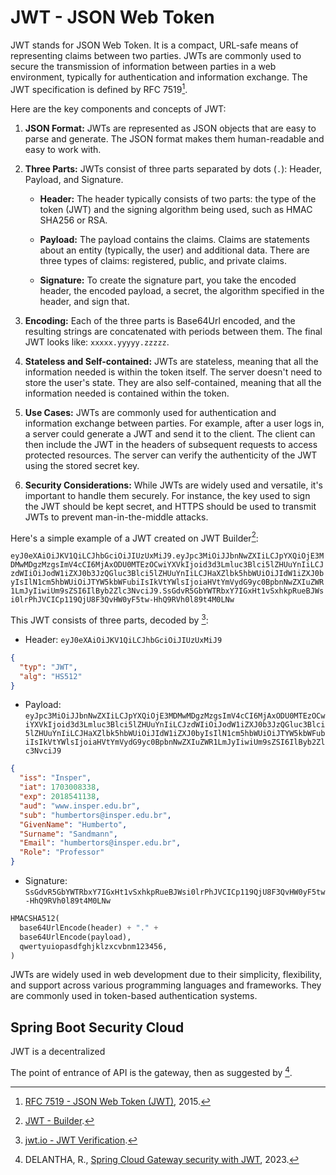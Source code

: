 # JWT - JSON Web Token

JWT stands for JSON Web Token. It is a compact, URL-safe means of representing claims between two parties. JWTs are commonly used to secure the transmission of information between parties in a web environment, typically for authentication and information exchange. The JWT specification is defined by RFC 7519[^1].

Here are the key components and concepts of JWT:

1. **JSON Format:** JWTs are represented as JSON objects that are easy to parse and generate. The JSON format makes them human-readable and easy to work with.
2. **Three Parts:** JWTs consist of three parts separated by dots (`.`): Header, Payload, and Signature.

    - **Header:** The header typically consists of two parts: the type of the token (JWT) and the signing algorithm being used, such as HMAC SHA256 or RSA.
    
    - **Payload:** The payload contains the claims. Claims are statements about an entity (typically, the user) and additional data. There are three types of claims: registered, public, and private claims.
    
    - **Signature:** To create the signature part, you take the encoded header, the encoded payload, a secret, the algorithm specified in the header, and sign that.

3. **Encoding:** Each of the three parts is Base64Url encoded, and the resulting strings are concatenated with periods between them. The final JWT looks like: `xxxxx.yyyyy.zzzzz`.
4. **Stateless and Self-contained:** JWTs are stateless, meaning that all the information needed is within the token itself. The server doesn't need to store the user's state. They are also self-contained, meaning that all the information needed is contained within the token.
5. **Use Cases:** JWTs are commonly used for authentication and information exchange between parties. For example, after a user logs in, a server could generate a JWT and send it to the client. The client can then include the JWT in the headers of subsequent requests to access protected resources. The server can verify the authenticity of the JWT using the stored secret key.
6. **Security Considerations:** While JWTs are widely used and versatile, it's important to handle them securely. For instance, the key used to sign the JWT should be kept secret, and HTTPS should be used to transmit JWTs to prevent man-in-the-middle attacks.

Here's a simple example of a JWT created on JWT Builder[^2]:

`eyJ0eXAiOiJKV1QiLCJhbGciOiJIUzUxMiJ9.eyJpc3MiOiJJbnNwZXIiLCJpYXQiOjE3MDMwMDgzMzgsImV4cCI6MjAxODU0MTEzOCwiYXVkIjoid3d3Lmluc3Blci5lZHUuYnIiLCJzdWIiOiJodW1iZXJ0b3JzQGluc3Blci5lZHUuYnIiLCJHaXZlbk5hbWUiOiJIdW1iZXJ0byIsIlN1cm5hbWUiOiJTYW5kbWFubiIsIkVtYWlsIjoiaHVtYmVydG9yc0BpbnNwZXIuZWR1LmJyIiwiUm9sZSI6IlByb2Zlc3NvciJ9.SsGdvR5GbYWTRbxY7IGxHt1vSxhkpRueBJWsi0lrPhJVCICp119QjU8F3QvHW0yF5tw-HhQ9RVh0l89t4M0LNw`

This JWT consists of three parts, decoded by [^3]:

- Header: `eyJ0eXAiOiJKV1QiLCJhbGciOiJIUzUxMiJ9`

```json
{
  "typ": "JWT",
  "alg": "HS512"
}
```

- Payload: `eyJpc3MiOiJJbnNwZXIiLCJpYXQiOjE3MDMwMDgzMzgsImV4cCI6MjAxODU0MTEzOCwiYXVkIjoid3d3Lmluc3Blci5lZHUuYnIiLCJzdWIiOiJodW1iZXJ0b3JzQGluc3Blci5lZHUuYnIiLCJHaXZlbk5hbWUiOiJIdW1iZXJ0byIsIlN1cm5hbWUiOiJTYW5kbWFubiIsIkVtYWlsIjoiaHVtYmVydG9yc0BpbnNwZXIuZWR1LmJyIiwiUm9sZSI6IlByb2Zlc3NvciJ9`

```json
{
  "iss": "Insper",
  "iat": 1703008338,
  "exp": 2018541138,
  "aud": "www.insper.edu.br",
  "sub": "humbertors@insper.edu.br",
  "GivenName": "Humberto",
  "Surname": "Sandmann",
  "Email": "humbertors@insper.edu.br",
  "Role": "Professor"
}
```

- Signature: `SsGdvR5GbYWTRbxY7IGxHt1vSxhkpRueBJWsi0lrPhJVCICp119QjU8F3QvHW0yF5tw-HhQ9RVh0l89t4M0LNw`

```py
HMACSHA512(
  base64UrlEncode(header) + "." +
  base64UrlEncode(payload),
  qwertyuiopasdfghjklzxcvbnm123456,
)
```

JWTs are widely used in web development due to their simplicity, flexibility, and support across various programming languages and frameworks. They are commonly used in token-based authentication systems.

## Spring Boot Security Cloud

JWT is a decentralized 

The point of entrance of API is the gateway, then as suggested by [^5].


[^1]: [RFC 7519 - JSON Web Token (JWT)](https://datatracker.ietf.org/doc/html/rfc7519), 2015.
    
[^2]: [JWT - Builder](http://jwtbuilder.jamiekurtz.com).
    
[^3]: [jwt.io - JWT Verification](https://jwt.io/).

[^4]: [Unix Time Stamp - Epoch Converter](https://www.unixtimestamp.com)

[^5]: DELANTHA, R., [Spring Cloud Gateway security with JWT](https://medium.com/@rajithgama/spring-cloud-gateway-security-with-jwt-23045ba59b8a), 2023.